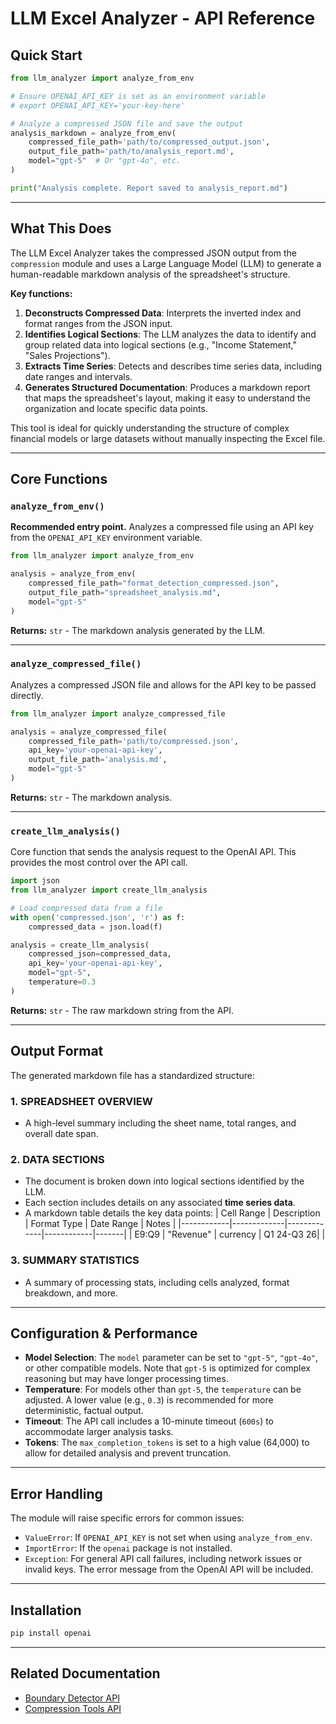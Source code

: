 # LLM Excel Analyzer - API Reference

## Quick Start

```python
from llm_analyzer import analyze_from_env

# Ensure OPENAI_API_KEY is set as an environment variable
# export OPENAI_API_KEY='your-key-here'

# Analyze a compressed JSON file and save the output
analysis_markdown = analyze_from_env(
    compressed_file_path='path/to/compressed_output.json',
    output_file_path='path/to/analysis_report.md',
    model="gpt-5"  # Or "gpt-4o", etc.
)

print("Analysis complete. Report saved to analysis_report.md")
```

---

## What This Does

The LLM Excel Analyzer takes the compressed JSON output from the `compression` module and uses a Large Language Model (LLM) to generate a human-readable markdown analysis of the spreadsheet's structure.

**Key functions:**
1.  **Deconstructs Compressed Data**: Interprets the inverted index and format ranges from the JSON input.
2.  **Identifies Logical Sections**: The LLM analyzes the data to identify and group related data into logical sections (e.g., "Income Statement," "Sales Projections").
3.  **Extracts Time Series**: Detects and describes time series data, including date ranges and intervals.
4.  **Generates Structured Documentation**: Produces a markdown report that maps the spreadsheet's layout, making it easy to understand the organization and locate specific data points.

This tool is ideal for quickly understanding the structure of complex financial models or large datasets without manually inspecting the Excel file.

---

## Core Functions

### `analyze_from_env()`

**Recommended entry point.** Analyzes a compressed file using an API key from the `OPENAI_API_KEY` environment variable.

```python
from llm_analyzer import analyze_from_env

analysis = analyze_from_env(
    compressed_file_path="format_detection_compressed.json",
    output_file_path="spreadsheet_analysis.md",
    model="gpt-5"
)
```

**Returns:** `str` - The markdown analysis generated by the LLM.

---

### `analyze_compressed_file()`

Analyzes a compressed JSON file and allows for the API key to be passed directly.

```python
from llm_analyzer import analyze_compressed_file

analysis = analyze_compressed_file(
    compressed_file_path='path/to/compressed.json',
    api_key='your-openai-api-key',
    output_file_path='analysis.md',
    model="gpt-5"
)
```

**Returns:** `str` - The markdown analysis.

---

### `create_llm_analysis()`

Core function that sends the analysis request to the OpenAI API. This provides the most control over the API call.

```python
import json
from llm_analyzer import create_llm_analysis

# Load compressed data from a file
with open('compressed.json', 'r') as f:
    compressed_data = json.load(f)

analysis = create_llm_analysis(
    compressed_json=compressed_data,
    api_key='your-openai-api-key',
    model="gpt-5",
    temperature=0.3
)
```

**Returns:** `str` - The raw markdown string from the API.

---

## Output Format

The generated markdown file has a standardized structure:

### 1. SPREADSHEET OVERVIEW
- A high-level summary including the sheet name, total ranges, and overall date span.

### 2. DATA SECTIONS
- The document is broken down into logical sections identified by the LLM.
- Each section includes details on any associated **time series data**.
- A markdown table details the key data points:
  | Cell Range | Description | Format Type | Date Range | Notes |
  |------------|-------------|-------------|------------|-------|
  | E9:Q9      | "Revenue"   | currency    | Q1 24-Q3 26|       |

### 3. SUMMARY STATISTICS
- A summary of processing stats, including cells analyzed, format breakdown, and more.

---

## Configuration & Performance

- **Model Selection**: The `model` parameter can be set to `"gpt-5"`, `"gpt-4o"`, or other compatible models. Note that `gpt-5` is optimized for complex reasoning but may have longer processing times.
- **Temperature**: For models other than `gpt-5`, the `temperature` can be adjusted. A lower value (e.g., `0.3`) is recommended for more deterministic, factual output.
- **Timeout**: The API call includes a 10-minute timeout (`600s`) to accommodate larger analysis tasks.
- **Tokens**: The `max_completion_tokens` is set to a high value (64,000) to allow for detailed analysis and prevent truncation.

---

## Error Handling

The module will raise specific errors for common issues:

- `ValueError`: If `OPENAI_API_KEY` is not set when using `analyze_from_env`.
- `ImportError`: If the `openai` package is not installed.
- `Exception`: For general API call failures, including network issues or invalid keys. The error message from the OpenAI API will be included.

---

## Installation

```bash
pip install openai
```

---

## Related Documentation

- [Boundary Detector API](../boundary_detector/API_REFERENCE.md)
- [Compression Tools API](../compression/API_REFERENCE.md)